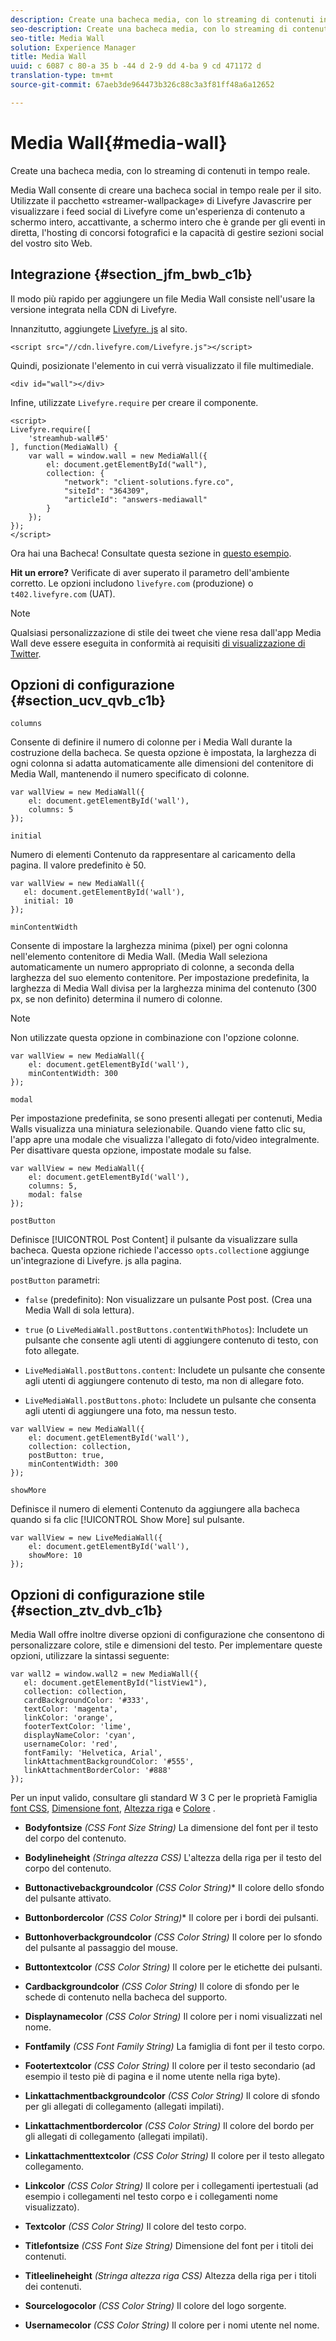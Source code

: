 ```yaml
---
description: Create una bacheca media, con lo streaming di contenuti in tempo reale.
seo-description: Create una bacheca media, con lo streaming di contenuti in tempo reale.
seo-title: Media Wall
solution: Experience Manager
title: Media Wall
uuid: c 6087 c 80-a 35 b -44 d 2-9 dd 4-ba 9 cd 471172 d
translation-type: tm+mt
source-git-commit: 67aeb3de964473b326c88c3a3f81ff48a6a12652

---
```



# Media Wall{#media-wall}

Create una bacheca media, con lo streaming di contenuti in tempo reale.

Media Wall consente di creare una bacheca social in tempo reale per il sito. Utilizzate il pacchetto «streamer-wallpackage» di Livefyre Javascrire per visualizzare i feed social di Livefyre come un&#39;esperienza di contenuto a schermo intero, accattivante, a schermo intero che è grande per gli eventi in diretta, l&#39;hosting di concorsi fotografici e la capacità di gestire sezioni social del vostro sito Web.

## Integrazione {#section_jfm_bwb_c1b}

Il modo più rapido per aggiungere un file Media Wall consiste nell&#39;usare la versione integrata nella CDN di Livefyre.

Innanzitutto, aggiungete [Livefyre. js](https://github.com/Livefyre/Livefyre.js) al sito.

```
<script src="//cdn.livefyre.com/Livefyre.js"></script> 
```

Quindi, posizionate l&#39;elemento in cui verrà visualizzato il file multimediale.

```
<div id="wall"></div>
```

Infine, utilizzate `Livefyre.require` per creare il componente.

```
<script> 
Livefyre.require([ 
    'streamhub-wall#5' 
], function(MediaWall) {     
    var wall = window.wall = new MediaWall({ 
        el: document.getElementById("wall"), 
        collection: { 
            "network": "client-solutions.fyre.co", 
            "siteId": "364309", 
            "articleId": "answers-mediawall" 
        } 
    }); 
}); 
</script>
```

Ora hai una Bacheca! Consultate questa sezione in [questo esempio](https://codepen.io/gobengo/pen/dFwDL).

**Hit un errore?** Verificate di aver superato il parametro dell&#39;ambiente corretto. Le opzioni includono `livefyre.com` (produzione) o `t402.livefyre.com` (UAT).

>[!NOTE]
>
>Qualsiasi personalizzazione di stile dei tweet che viene resa dall&#39;app Media Wall deve essere eseguita in conformità ai requisiti [di visualizzazione di Twitter](https://dev.twitter.com/terms/display-requirements).

## Opzioni di configurazione {#section_ucv_qvb_c1b}

`columns`

Consente di definire il numero di colonne per i Media Wall durante la costruzione della bacheca. Se questa opzione è impostata, la larghezza di ogni colonna si adatta automaticamente alle dimensioni del contenitore di Media Wall, mantenendo il numero specificato di colonne.

```
var wallView = new MediaWall({ 
    el: document.getElementById('wall'), 
    columns: 5 
});
```

`initial`

Numero di elementi Contenuto da rappresentare al caricamento della pagina. Il valore predefinito è 50.

```
var wallView = new MediaWall({ 
   el: document.getElementById('wall'), 
   initial: 10 
});
```

`minContentWidth`

Consente di impostare la larghezza minima (pixel) per ogni colonna nell&#39;elemento contenitore di Media Wall. (Media Wall seleziona automaticamente un numero appropriato di colonne, a seconda della larghezza del suo elemento contenitore. Per impostazione predefinita, la larghezza di Media Wall divisa per la larghezza minima del contenuto (300 px, se non definito) determina il numero di colonne.

>[!NOTE]
>
>Non utilizzate questa opzione in combinazione con l&#39;opzione colonne.

```
var wallView = new MediaWall({ 
    el: document.getElementById('wall'), 
    minContentWidth: 300 
});
```

`modal`

Per impostazione predefinita, se sono presenti allegati per contenuti, Media Walls visualizza una miniatura selezionabile. Quando viene fatto clic su, l&#39;app apre una modale che visualizza l&#39;allegato di foto/video integralmente. Per disattivare questa opzione, impostate modale su false.

```
var wallView = new MediaWall({ 
    el: document.getElementById('wall'), 
    columns: 5, 
    modal: false 
});
```

`postButton`

Definisce [!UICONTROL Post Content] il pulsante da visualizzare sulla bacheca. Questa opzione richiede l&#39;accesso `opts.collection`e aggiunge un&#39;integrazione di Livefyre. js alla pagina.

`postButton` parametri:

* `false` (predefinito): Non visualizzare un pulsante Post post. (Crea una Media Wall di sola lettura).
* `true` (o `LiveMediaWall.postButtons.contentWithPhotos`): Includete un pulsante che consente agli utenti di aggiungere contenuto di testo, con foto allegate.

* `LiveMediaWall.postButtons.content`: Includete un pulsante che consente agli utenti di aggiungere contenuto di testo, ma non di allegare foto.
* `LiveMediaWall.postButtons.photo`: Includete un pulsante che consenta agli utenti di aggiungere una foto, ma nessun testo.

```
var wallView = new MediaWall({ 
    el: document.getElementById('wall'), 
    collection: collection, 
    postButton: true, 
    minContentWidth: 300 
});
```

`showMore`

Definisce il numero di elementi Contenuto da aggiungere alla bacheca quando si fa clic [!UICONTROL Show More] sul pulsante.

```
var wallView = new LiveMediaWall({ 
    el: document.getElementById('wall'), 
    showMore: 10 
});
```

## Opzioni di configurazione stile {#section_ztv_dvb_c1b}

Media Wall offre inoltre diverse opzioni di configurazione che consentono di personalizzare colore, stile e dimensioni del testo. Per implementare queste opzioni, utilizzare la sintassi seguente:

```
var wall2 = window.wall2 = new MediaWall({ 
   el: document.getElementById("listView1"), 
   collection: collection, 
   cardBackgroundColor: '#333', 
   textColor: 'magenta', 
   linkColor: 'orange', 
   footerTextColor: 'lime', 
   displayNameColor: 'cyan', 
   usernameColor: 'red', 
   fontFamily: 'Helvetica, Arial', 
   linkAttachmentBackgroundColor: '#555', 
   linkAttachmentBorderColor: '#888' 
}); 
```

Per un input valido, consultare gli standard W 3 C per le proprietà Famiglia [font CSS](https://www.w3.org/TR/CSS2/fonts.html#propdef-font-family), [Dimensione font](https://www.w3.org/TR/CSS2/fonts.html#font-size-props), [Altezza riga](https://www.w3.org/TR/CSS2/visudet.html#propdef-line-height) e [Colore](https://www.w3.org/TR/css3-color/#colorunits) .

* **Bodyfontsize** *(CSS Font Size String)* La dimensione del font per il testo del corpo del contenuto.

* **Bodylineheight** *(Stringa altezza CSS)* L&#39;altezza della riga per il testo del corpo del contenuto.

* **Buttonactivebackgroundcolor** *(CSS Color String)** Il colore dello sfondo del pulsante attivato.

* **Buttonbordercolor** *(CSS Color String)** Il colore per i bordi dei pulsanti.

* **Buttonhoverbackgroundcolor** *(CSS Color String)* Il colore per lo sfondo del pulsante al passaggio del mouse.

* **Buttontextcolor** *(CSS Color String)* Il colore per le etichette dei pulsanti.

* **Cardbackgroundcolor** *(CSS Color String)* Il colore di sfondo per le schede di contenuto nella bacheca del supporto.

* **Displaynamecolor** *(CSS Color String)* Il colore per i nomi visualizzati nel nome.

* **Fontfamily** *(CSS Font Family String)* La famiglia di font per il testo corpo.

* **Footertextcolor** *(CSS Color String)* Il colore per il testo secondario (ad esempio il testo piè di pagina e il nome utente nella riga byte).

* **Linkattachmentbackgroundcolor** *(CSS Color String)* Il colore di sfondo per gli allegati di collegamento (allegati impilati).

* **Linkattachmentbordercolor** *(CSS Color String)* Il colore del bordo per gli allegati di collegamento (allegati impilati).

* **Linkattachmenttextcolor** *(CSS Color String)* Il colore per il testo allegato collegamento.

* **Linkcolor** *(CSS Color String)* Il colore per i collegamenti ipertestuali (ad esempio i collegamenti nel testo corpo e i collegamenti nome visualizzato).

* **Textcolor** *(CSS Color String)* Il colore del testo corpo.

* **Titlefontsize** *(CSS Font Size String)* Dimensione del font per i titoli dei contenuti.

* **Titleelineheight** *(Stringa altezza riga CSS)* Altezza della riga per i titoli dei contenuti.

* **Sourcelogocolor** *(CSS Color String)* Il colore del logo sorgente.

* **Usernamecolor** *(CSS Color String)* Il colore per i nomi utente nel nome.
